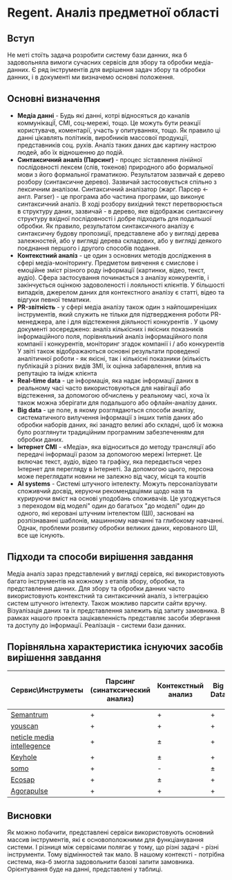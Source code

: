 # Regent. Аналіз предметної області

## Вступ

Не меті стоїть задача розробити систему бази данних, яка б задовольняла вимоги сучасних сервісів для збору та обробки медіа-данних. Є ряд інструментів для вирішення задач збору та обробки данних, і в документі ми визначемо основні положення. 


## Основні визначення

* __Медіа данні__ - Будь які данні, котрі відносяться до каналів коммунікаціЇ, СМІ, соц-мережі, тощо. Це можуть бути реакції користувачв, коментарії, участь у опитуваннях,       тощо. Як правило ці данні цікавлять політиків, виробників массової продукції, представників соц. рухів. Аналіз таких даних дає картину настрою людей, або їх відношенню до       подій. 
* __Синтаксичний аналіз (Парсинг)__ - процес зіставлення лінійної послідовності лексем (слів, токенов) природного або формальної мови з його формальної граматикою. Результатом зазвичай є дерево розбору (синтаксичне дерево). Зазвичай застосовується спільно з лексичним аналізом. Синтаксичний аналізатор (жарг. Парсер ← англ. Parser) - це програма або частина програми, що виконує синтаксичний аналіз. В ході розбору вихідний текст перетворюється в структуру даних, зазвичай - в дерево, яке відображає синтаксичну структуру вхідної послідовності і добре підходить для подальшої обробки. Як правило, результатом синтаксичного аналізу є синтаксичну будову пропозиції, представлене або у вигляді дерева залежностей, або у вигляді дерева складових, або у вигляді деякого поєднання першого і другого способів подання.
* __Контекстний аналіз__ - це один з основних методів дослідження в сфері медіа-моніторингу. Предметом вивчення є смислове і емоційне зміст різного роду інформації (картинки, відео, текст, аудіо). Сфера застосування починається з аналізу конкурентів, і закінчується оцінкою задоволеності і лояльності клієнтів. У більшості випадків, джерелом даних для контекстного аналізу є статті, відео та відгуки певної тематики.
* __PR-звітність__ -  у сфері медіа аналізу також один з найпоширеніших інструментів, який служить не тільки для підтвердження роботи PR-менеджера, але і для відстеження діяльності конкурентів . У цьому документі зосереджено: аналіз кількісних і якісних показників інформаційного поля, порівняльний аналіз інформаційного поля компанії і конкурентів, моніторинг згадок компанії і / або конкурентів
У звіті також відображаються основні результати проведеної аналітичної роботи - як якісні, так і кількісні показники (кількість публікацій з різних видів ЗМІ, їх оцінна забарвлення, вплив на репутацію та імідж клієнта
* __Real-time data__ - це інформація, яка надає інформації даних в реальному часі часто використовуються для навігації або відстеження, за допомогою обчислень у реальному часі, хоча їх також можна зберігати для подальшого або офлайн-аналізу даних.
* __Big data__ - це поле, в якому розглядаються способи аналізу, систематичного вилучення інформації з інших типів даних або обробки наборів даних, які занадто великі або складні, щоб їх можна було розглянути традиційним програмним забезпеченням для обробки даних. 
* __Інтернет СМІ__ -  «Медіа», яка відноситься до методу трансляції або передачі інформації разом за допомогою мережі Інтернет. Це включає текст, аудіо, відео та графіку, яка передається через Інтернет для перегляду в Інтернеті. За допомогою цього, персона може переглядати новини не залежно від часу, місця та коштів
* __AI systems__ - Системі штучного інтелекту. Можуть персоналізувати споживчий досвід, керуючи рекомендаціями щодо назв та курируючи вміст на основі уподобань споживачів. Це узгоджується з переходом від моделі" один до багатьох "до моделі" один до одного, які керовані штучним інтелектом (ШІ), засновані на розпізнаванні шаблонів, машинному навчанні та глибокому навчанні. Однак, проблеми розвитку обробки великих даних, керованого ШІ, все ще існують. 

## Підходи та способи вирішення завдання

 Медіа аналіз зараз представлений у вигляді сервісв, які використовують багато інструментів на кожному з етапів збору, обробки, та представлення данних. Для збору та обробки данних часто використовують контекстний та синтаксичний аналіз, з інтеграцією систем штучного інтелекту. Також можливо парсити сайти вручну. Візуалізація даних та іх представлення залежить від запиту замовника. В рамках нашого проекта зацікавленність представляє засоби збергання та доступу до інформації. Реалізація - системи бази данних.

## Порівняльна характеристика існуючих засобів вирішення завдання

Сервис\Инструметы | Парсинг (синатксический анализ) | Контекстный анализ | Big Data | AI systems | Мониторинг интернет-СМИ | Экспорт данных в разнообразных форматах | Интеграция с социальными сетями | PR-отчетность | Медиа-архив |	Мониторинг печатных СМИ	
----------------- | ------------------------------- | ------------------ | -------- | ---------- | ----------------------- | --------------------------------------- | ------------------------------- | ------------- | ----------- | -----------------------
[Semantrum](https://promo.semantrum.net/uk/golovna) |+|+|+|+|±|+|+|+|+|+
[youscan](https://youscan.io)|+|+|+|+|+|±|+|+|-|-
[neticle media intellegence](https://neticle.com/company/en/)|+|±|+|+|+|+|±|±|-|-|-
[Keyhole](https://keyhole.co)|+|±|+|+|+|-|±|±|±|+|-	
[somo](https://www.somo.nl)|+|-|±|+|±|-|-|±|+|±|-	
[Ecosap](https://ecosap.media)|+|±|+|+|+|+|±|+|+|±|+	
[Agorapulse](https://www.agorapulse.com)|+|+|+|+|+|±|±|+|+|±|-	

## Висновки
 Як можно побачити, представлені сервіси використовують основний массив інструментів, які є основоположними для функціанування системи. І різниця між сервісами полягає у тому, що різні задачі - різні інструменти. Тому відмінностей так мало. В нашому контексті - потрібна система, яка-б змогла задовольнити базові запити замовника. Орієнтування буде на данні, представлені у таблиці.
